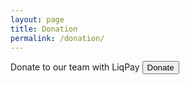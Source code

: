 ```yaml
---
layout: page
title: Donation
permalink: /donation/
---
```

Donate to our team with LiqPay
<input type="button" value="Donate" onclick="window.open('https://www.liqpay.ua/uk/checkout/380675516228')" />


